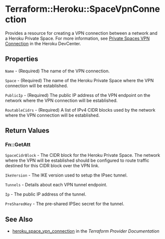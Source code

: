 # Terraform::Heroku::SpaceVpnConnection

Provides a resource for creating a VPN connection between a network and a Heroku Private Space. For more information, see [Private Spaces VPN Connection](https://devcenter.heroku.com/articles/private-space-vpn-connection?preview=1) in the Heroku DevCenter.

## Properties

`Name` - (Required) The name of the VPN connection.

`Space` - (Required) The name of the Heroku Private Space where the VPN connection will be established.

`PublicIp` - (Required) The public IP address of the VPN endpoint on the network where the VPN connection will be established.

`RoutableCidrs` - (Required) A list of IPv4 CIDR blocks used by the network where the VPN connection will be established.


## Return Values

### Fn::GetAtt

`SpaceCidrBlock` - The CIDR block for the Heroku Private Space. The network where the VPN will be established should be configured to route traffic destined for this CIDR block over the VPN link.

`IkeVersion` - The IKE version used to setup the IPsec tunnel.

`Tunnels` - Details about each VPN tunnel endpoint.

`Ip` - The public IP address of the tunnel.

`PreSharedKey` - The pre-shared IPSec secret for the tunnel.

## See Also

* [heroku_space_vpn_connection](https://www.terraform.io/docs/providers/heroku/r/space_vpn_connection.html) in the _Terraform Provider Documentation_